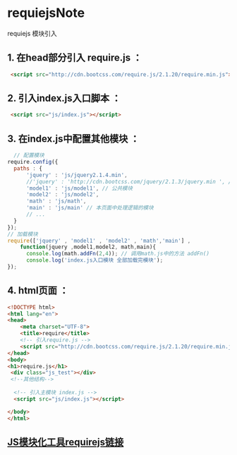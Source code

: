 # requiejsNote
requiejs 模块引入

## 1. 在head部分引入 require.js ：
```html
 <script src="http://cdn.bootcss.com/require.js/2.1.20/require.min.js"></script>
 ```
 
## 2. 引入index.js入口脚本 ：
```html
 <script src="js/index.js"></script>
```

## 3. 在index.js中配置其他模块 ：
```js
  // 配置模块
require.config({
  paths : {
      'jquery' : 'js/jquery2.1.4.min',
      //'jquery' : 'http://cdn.bootcss.com/jquery/2.1.3/jquery.min ', // 引入外部依赖的库
      'model1' : 'js/model1', // 公共模块
      'model2' : 'js/model2',
      'math' : 'js/math',
      'main' : 'js/main' // 本页面中处理逻辑的模块
      // ...
  }
});
// 加载模块
require(['jquery' , 'model1' , 'model2' , 'math','main'] ,
    function(jquery ,model1,model2, math,main){
      console.log(math.addFn(2,4)); // 调用math.js中的方法 addFn()
      console.log('index.js入口模块 全部加载完模块');
});
```

## 4. html页面 ：
```html
<!DOCTYPE html>
<html lang="en">
<head>
    <meta charset="UTF-8">
    <title>require</title>
    <!-- 引入require.js -->
    <script src="http://cdn.bootcss.com/require.js/2.1.20/require.min.js"></script>
</head>
<body>
<h1>require.js</h1>
 <div class="js_test"></div>
 <!--其他结构-->
 
  <!-- 引入主模块 index.js -->
  <script src="js/index.js"></script>

</body>
</html>

```

## [JS模块化工具requirejs链接](http://www.runoob.com/w3cnote/requirejs-tutorial-1.html)

